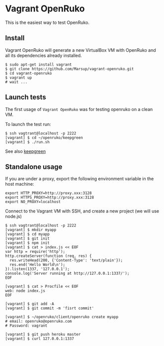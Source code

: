 # Vagrant OpenRuko

This is the easiest way to test OpenRuko.

## Install

Vagrant OpenRuko will generate a new VirtualBox VM with OpenRuko and all its dependencies already installed.

```
$ sudo apt-get install vagrant
$ git clone https://github.com/Marsup/vagrant-openruko.git
$ cd vagrant-openruko
$ vagrant up
# wait ...
```

## Launch tests

The first usage of `Vagrant OpenRuko` was for testing openruko on a clean VM.

To launch the test run:

```
$ ssh vagtrant@localhost -p 2222
[vagrant] $ cd ~/openruko/keepgreen
[vagrant] $ ./run.sh
```

See also [keepgreen](https://github.com/Filirom1/orKeepGreen)

## Standalone usage

If you are under a proxy, export the following environment variable in the host machine:

```
export HTTP_PROXY=http://proxy.xxx:3128
export HTTPS_PROXY=http://proxy.xxx:3128
export NO_PROXY=localhost
```

Connect to the Vagrant VM with SSH, and create a new project (we will use node.js)

```
$ ssh vagtrant@localhost -p 2222
[vagrant] $ mkdir myapp
[vagrant] $ cd myapp
[vagrant] $ git init
[vagrant] $ npm init
[vagrant] $ cat > index.js << EOF
var http = require('http');
http.createServer(function (req, res) {
  res.writeHead(200, {'Content-Type': 'text/plain'});
  res.end('Hello World\n');
}).listen(1337, '127.0.0.1');
console.log('Server running at http://127.0.0.1:1337/');
EOF

[vagrant] $ cat > Procfile << EOF
web: node index.js
EOF

[vagrant] $ git add -A
[vagrant] $ git commit -m 'fisrt commit'

[vagrant] $ ~/openruko/client/openruko create myapp
# email: openruko@openruko.com
# Password: vagrant

[vagrant] $ git push heroku master
[vagrant] $ curl 127.0.0.1:1337
```



